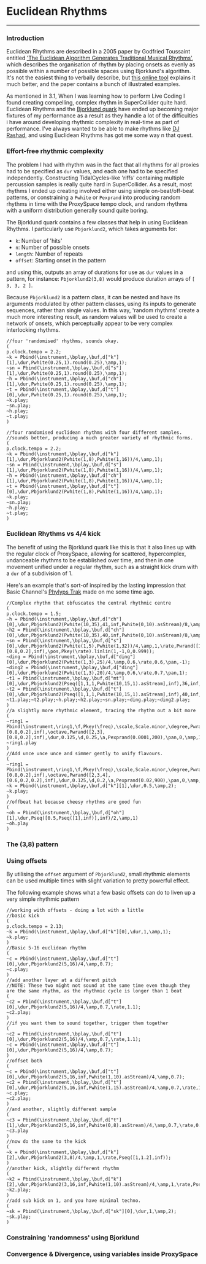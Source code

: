 # Euclidean Rhythms

---------------------------

### Introduction

Euclidean Rhythms are described in a 2005 paper by Godfried Toussaint entitled ['The Euclidean Algorithm Generates Traditional Musical Rhythms'](http://cgm.cs.mcgill.ca/~godfried/publications/banff.pdf), which describes the organisation of rhythm by placing onsets as evenly as possible within a number of possible spaces using Bjorklund's algorithm. It's not the easiest thing to verbally describe, but [this online tool](https://reprimande.github.io/euclideansequencer/) explains it much better, and the paper contains a bunch of illustrated examples.

As mentioned in 3.1, When I was learning how to perform Live Coding I found creating compelling, complex rhythm in SuperCollider quite hard. Euclidean Rhythms and the [Bjorklund quark](https://github.com/supercollider-quarks/Bjorklund) have ended up becoming major fixtures of my performance as a result as they handle a lot of the difficulties i have around developing rhythmic complexity in real-time as part of performance. I've always wanted to be able to make rhythms like [DJ Rashad](https://www.youtube.com/watch?v=SWTsLnYO68U), and using Euclidean Rhythms has got me some way n that quest.

### Effort-free rhythmic complexity

The problem I had with rhythm was in the fact that all rhythms for all proxies had to be specified as `dur` values, and each one had to be specified independently. Constructing TidalCycles-like 'riffs' containing multiple percussion samples is really quite hard in SuperCollider. As a result, most rhythms I ended up creating involved either using simple on-beat/off-beat patterns, or constraining a `Pwhite` or `Pexprand` into producing random rhythms in time with the ProxySpace tempo clock, and random rhythms with a uniform distribution generally sound quite boring.

The Bjorklund quark contains a few classes that help in using Euclidean Rhythms. I particularly use `Pbjorklund2`, which takes arguments for:

- `k`: Number of 'hits'
- `n`: Number of possible onsets
- `length`: Number of repeats
- `offset`: Starting onset in the pattern

and using this, outputs an array of durations for use as `dur` values in a pattern, for instance: `Pbjorklund2(3,8)` would produce duration arrays of `[ 3, 3, 2 ]`.

Because `Pbjorklund2` is a pattern class, it can be nested and have its arguments modulated by other pattern classes, using its inputs to generate sequences, rather than single values. In this way, 'random rhythms' create a much more interesting result, as random values will be used to create a network of onsets, which perceptually appear to be very complex interlocking rhythms.

```
//four 'randomised' rhythms, sounds okay.
(
p.clock.tempo = 2.2;
~k = Pbind(\instrument,\bplay,\buf,d["k"][1],\dur,Pwhite(0.25,1).round(0.25),\amp,1);
~sn = Pbind(\instrument,\bplay,\buf,d["s"][1],\dur,Pwhite(0.25,1).round(0.25),\amp,1);
~h = Pbind(\instrument,\bplay,\buf,d["ch"][1],\dur,Pwhite(0.25,1).round(0.25),\amp,1);
~t = Pbind(\instrument,\bplay,\buf,d["t"][0],\dur,Pwhite(0.25,1).round(0.25),\amp,1);
~k.play;
~sn.play;
~h.play;
~t.play;
)

//four randomised euclidean rhythms with four different samples.
//sounds better, producing a much greater variety of rhythmic forms.
(
p.clock.tempo = 2.2;
~k = Pbind(\instrument,\bplay,\buf,d["k"][1],\dur,Pbjorklund2(Pwhite(1,8),Pwhite(1,16))/4,\amp,1);
~sn = Pbind(\instrument,\bplay,\buf,d["s"][1],\dur,Pbjorklund2(Pwhite(1,8),Pwhite(1,16))/4,\amp,1);
~h = Pbind(\instrument,\bplay,\buf,d["ch"][1],\dur,Pbjorklund2(Pwhite(1,8),Pwhite(1,16))/4,\amp,1);
~t = Pbind(\instrument,\bplay,\buf,d["t"][0],\dur,Pbjorklund2(Pwhite(1,8),Pwhite(1,16))/4,\amp,1);
~k.play;
~sn.play;
~h.play;
~t.play;
)
```

### Euclidean Rhythms vs 4/4 kick

The benefit of using the Bjorklund quark like this is that it also lines up with the regular clock of ProxySpace, allowing for scattered, hypercomplex, undanceable rhythms to be established over time, and then in one movement unified under a regular rhythm, such as a straight kick drum with a `dur` of a subdivision of 1.

Here's an example that's sort-of inspired by the lasting impression that Basic Channel's [Phylyps Trak](https://www.youtube.com/watch?v=CUD4RaRSSio) made on me some time ago.

```
//Complex rhythm that obfuscates the central rhythmic centre
(
p.clock.tempo = 1.5;
~h = Pbind(\instrument,\bplay,\buf,d["ch"][0],\dur,Pbjorklund2(Pwhite(10,35),41,inf,Pwhite(0,10).asStream)/8,\amp,Pexprand(0.1,1),\pan,-1);
~h2 = Pbind(\instrument,\bplay,\buf,d["ch"][0],\dur,Pbjorklund2(Pwhite(10,35),40,inf,Pwhite(0,10).asStream)/8,\amp,Pexprand(0.1,1),\pan,1);
~sn = Pbind(\instrument,\bplay,\buf,d["s"][0],\dur,Pbjorklund2(Pwhite(1,5),Pwhite(1,32))/4,\amp,1,\rate,Pwrand([1,-1],[0.8,0.2],inf),\pos,Pkey(\rate).linlin(1,-1,0,0.999));
~ding = Pbind(\instrument,\bplay,\buf,d["ding"][0],\dur,Pbjorklund2(Pwhite(1,3),25)/4,\amp,0.6,\rate,0.6,\pan,-1);
~ding2 = Pbind(\instrument,\bplay,\buf,d["ding"][0],\dur,Pbjorklund2(Pwhite(1,3),20)/4,\amp,0.6,\rate,0.7,\pan,1);
~t1 = Pbind(\instrument,\bplay,\buf,d["mt"][0],\dur,Pbjorklund2(Pseq([1,1,1,Pwhite(10,15,1).asStream],inf),36,inf,Pwhite(0,2).asStream)/8,\amp,1);
~t2 = Pbind(\instrument,\bplay,\buf,d["t"][0],\dur,Pbjorklund2(Pseq([1,1,1,Pwhite(10,15,1).asStream],inf),40,inf,Pwhite(0,2).asStream)/8,\amp,1,\rate,2);
~t1.play;~t2.play;~h.play;~h2.play;~sn.play;~ding.play;~ding2.play;
)
//a slightly more rhythmic element, tracing the rhythm out a bit more
(
~ring1 = Pbind(\instrument,\ring1,\f,Pkey(\freq),\scale,Scale.minor,\degree,Pwrand([0,4],[0.8,0.2],inf),\octave,Pwrand([2,3],[0.8,0.2],inf),\dur,0.125,\d,0.25,\a,Pexprand(0.0001,200),\pan,0,\amp,1);
~ring1.play
)
//Add unce unce unce and simmer gently to unify flavours.
(
~ring1 = Pbind(\instrument,\ring1,\f,Pkey(\freq),\scale,Scale.minor,\degree,Pwrand([0,4],[0.8,0.2],inf),\octave,Pwrand([2,3,4],[0.6,0.2,0.2],inf),\dur,0.125,\d,0.2,\a,Pexprand(0.02,900),\pan,0,\amp,1);
~k = Pbind(\instrument,\bplay,\buf,d["k"][1],\dur,0.5,\amp,2);
~k.play;
)
//offbeat hat because cheesy rhythms are good fun
(
~oh = Pbind(\instrument,\bplay,\buf,d["oh"][1],\dur,Pseq([0.5,Pseq([1],inf)],inf)/2,\amp,1)
~oh.play
)
```

### The (3,8) pattern

### Using offsets

By utilising the `offset` argument of `Pbjorklund2`, small rhythmic elements can be used multiple times with slight variation to pretty powerful effect. 

The following example shows what a few basic offsets can do to liven up a very simple rhythmic pattern

```
//working with offsets - doing a lot with a little
//basic kick
(
p.clock.tempo = 2.13;
~k = Pbind(\instrument,\bplay,\buf,d["k"][0],\dur,1,\amp,1);
~k.play;
)
//Basic 5-16 euclidean rhythm
(
~c = Pbind(\instrument,\bplay,\buf,d["t"][0],\dur,Pbjorklund2(5,16)/4,\amp,0.7);
~c.play;
)
//add another layer at a different pitch
//NOTE: These two might not sound at the same time even though they are the same rhythm, as the rhythmic cycle is longer than 1 beat
(
~c2 = Pbind(\instrument,\bplay,\buf,d["t"][0],\dur,Pbjorklund2(5,16)/4,\amp,0.7,\rate,1.1);
~c2.play;
)
//if you want them to sound together, trigger them together
(
~c2 = Pbind(\instrument,\bplay,\buf,d["t"][0],\dur,Pbjorklund2(5,16)/4,\amp,0.7,\rate,1.1);
~c = Pbind(\instrument,\bplay,\buf,d["t"][0],\dur,Pbjorklund2(5,16)/4,\amp,0.7);
)
//offset both
(
~c = Pbind(\instrument,\bplay,\buf,d["t"][0],\dur,Pbjorklund2(5,16,inf,Pwhite(1,10).asStream)/4,\amp,0.7);
~c2 = Pbind(\instrument,\bplay,\buf,d["t"][0],\dur,Pbjorklund2(5,16,inf,Pwhite(1,15).asStream)/4,\amp,0.7,\rate,1.1);
~c.play;
~c2.play;
)
//and another, slightly different sample
(
~c3 = Pbind(\instrument,\bplay,\buf,d["t"][1],\dur,Pbjorklund2(5,16,inf,Pwhite(0,8).asStream)/4,\amp,0.7,\rate,0.9);
~c3.play
)
//now do the same to the kick
(
~k = Pbind(\instrument,\bplay,\buf,d["k"][2],\dur,Pbjorklund2(3,8)/4,\amp,1,\rate,Pseq([1,1.2],inf));
)
//another kick, slightly different rhythm
(
~k2 = Pbind(\instrument,\bplay,\buf,d["k"][2],\dur,Pbjorklund2(3,16,inf,Pwhite(1,10).asStream)/4,\amp,1,\rate,Pseq([1.1,1.4],inf));
~k2.play;
)
//add sub kick on 1, and you have minimal techno.
(
~sk = Pbind(\instrument,\bplay,\buf,d["sk"][0],\dur,1,\amp,2);
~sk.play;
)
```

### Constraining 'randomness' using Bjorklund

### Convergence & Divergence, using variables inside ProxySpace 
